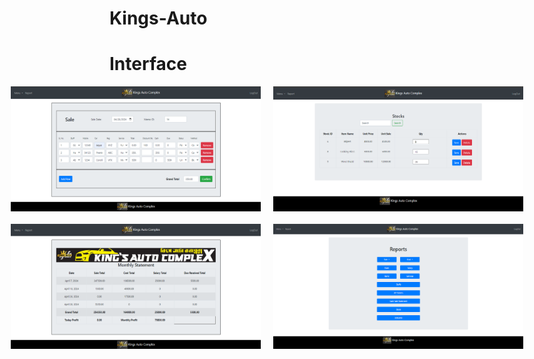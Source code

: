 # Kings-Auto

# Interface
<div style="display:flex;justify-content:center;">
  <img src="git_images/1.png" width="400" height="200" style="margin-right:10px"/>
  <img src="git_images/2.png" width="400" height="200" style="margin-left:10px"/>
</div>
<div style="display:flex;justify-content:center;margin-top:20px;">
  <img src="git_images/3.png" width="400" height="200" style="margin-right:10px"/>
  <img src="git_images/04.png" width="400" height="200" style="margin-left:10px"/>
</div>
